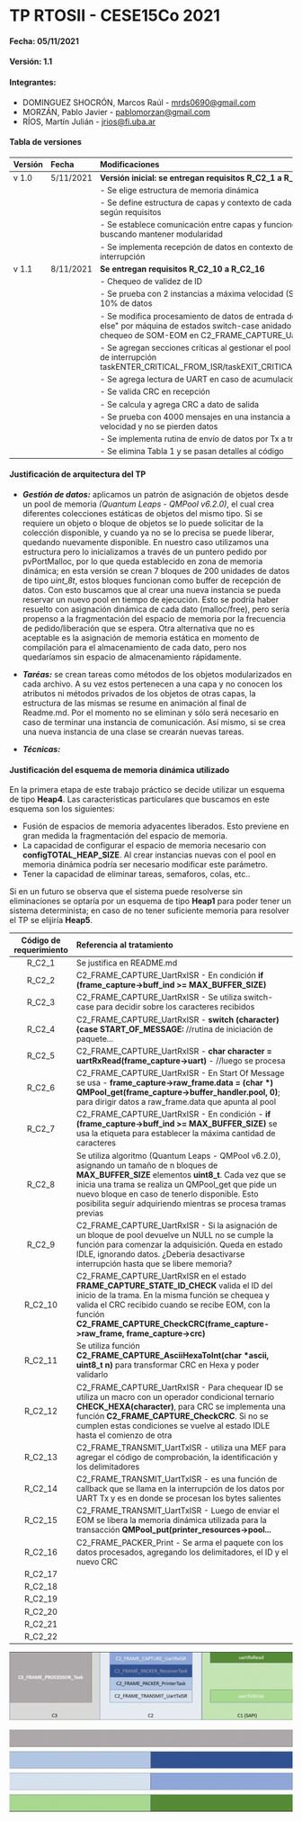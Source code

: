 # TP RTOSII - CESE15Co 2021

#### Fecha: 05/11/2021

#### Versión: 1.1

#### Integrantes:
- DOMINGUEZ SHOCRÓN, Marcos Raúl - <mrds0690@gmail.com>
- MORZÁN, Pablo Javier - <pablomorzan@gmail.com>
- RÍOS, Martín Julián - <jrios@fi.uba.ar>

#### Tabla de versiones
| Versión | Fecha | Modificaciones |
|:--- |:---|:---|
| v 1.0 |  5/11/2021  | **Versión inicial: se entregan requisitos R_C2_1 a R_C2_9**  |
|  |  | - Se elige estructura de memoria dinámica | 
|  |  | - Se define estructura de capas y contexto de cada función según requisitos |
|  |  | - Se establece comunicación entre capas y funciones buscando mantener modularidad |
|  |  | - Se implementa recepción de datos en contexto de interrupción |
| v 1.1 |  8/11/2021  | **Se entregan requisitos R_C2_10 a R_C2_16**  |
|  |  | - Chequeo de validez de ID | 
|  |  | - Se prueba con 2 instancias a máxima velocidad (Se pierden 10% de datos |
|  |  | - Se modifica procesamiento de datos de entrada de tipo "if-else" por máquina de estados switch-case anidado con chequeo de SOM-EOM en C2_FRAME_CAPTURE_UartRxInit |
|  |  | - Se agregan secciones críticas al gestionar el pool en contexto de interrupción taskENTER_CRITICAL_FROM_ISR/taskEXIT_CRITICAL_FROM_ISR |
|  |  | - Se agrega lectura de UART en caso de acumulación en buffer |
|  |  | - Se valida CRC en recepción |
|  |  | - Se calcula y agrega CRC a dato de salida |
|  |  | - Se prueba con 4000 mensajes en una instancia a máxima velocidad y no se pierden datos |
|  |  | - Se implementa rutina de envío de datos por Tx a través de ISR. |
|  |  | - Se elimina Tabla 1 y se pasan detalles al código |



#### Justificación de arquitectura del TP
- ***Gestión de datos:*** aplicamos un patrón de asignación de objetos desde un pool de memoria _(Quantum Leaps - QMPool v6.2.0)_, el cual crea diferentes colecciones estáticas de objetos del mismo tipo. Si se requiere un objeto o bloque de objetos se lo puede solicitar de la colección disponible, y cuando ya no se lo precisa se puede liberar, quedando nuevamente disponible. En nuestro caso utilizamos una estructura pero lo inicializamos a través de un puntero pedido por pvPortMalloc, por lo que queda establecido en zona de memoria dinámica; en esta versión se crean 7 bloques de 200 unidades de datos de tipo _uint_8t_, estos bloques funcionan como buffer de recepción de datos. Con esto buscamos que al crear una nueva instancia se pueda reservar un nuevo pool en tiempo de ejecución.
Esto se podría haber resuelto con asignación dinámica de cada dato (malloc/free), pero sería propenso a la fragmentación del espacio de memoria por la frecuencia de pedido/liberación que se espera. Otra alternativa que no es aceptable es la asignación de memoria estática en momento de compilación para el almacenamiento de cada dato, pero nos quedaríamos sin espacio de almacenamiento rápidamente.

- ***Taréas:*** se crean tareas como métodos de los objetos modularizados en cada archivo. A su vez estos pertenecen a una capa y no conocen los atributos ni métodos privados de los objetos de otras capas, la estructura de las mismas se resume en animación al final de Readme.md. Por el momento no se eliminan y sólo será necesario en caso de terminar una instancia de comunicación. Así mismo, si se crea una nueva instancia  de una clase se crearán nuevas tareas.

- ***Técnicas:***



#### Justificación del esquema de memoria dinámica utilizado
En la primera etapa de este trabajo práctico se decide utilizar un esquema de tipo **Heap4**. Las caracteristicas particulares que buscamos en este esquema son los siguientes:
- Fusión de espacios de memoria adyacentes liberados. Esto previene en gran medida la fragmentación del espacio de memoria.
- La capacidad de configurar el espacio de memoria necesario con **configTOTAL_HEAP_SIZE**. Al crear instancias nuevas con el pool en memoria dinámica podría ser necesario modificar este parámetro.
- Tener la capacidad de eliminar tareas, semaforos, colas, etc..

Si en un futuro se observa que el sistema puede resolverse sin eliminaciones se optaría por un esquema de tipo **Heap1** para poder tener un sistema determinista; en caso de no tener suficiente memoria para resolver el TP se elijiría **Heap5**.

| Código de requerimiento | Referencia al tratamiento |
|:---: |:---|
| R_C2_1 | Se justifica en README.md |
| R_C2_2 | C2_FRAME_CAPTURE_UartRxISR - En condición **if (frame_capture->buff_ind >= MAX_BUFFER_SIZE)** |
| R_C2_3 | C2_FRAME_CAPTURE_UartRxISR - Se utiliza switch-case para decidir sobre los caracteres recibidos |
| R_C2_4 | C2_FRAME_CAPTURE_UartRxISR - **switch (character) {case START_OF_MESSAGE:** //rutina de iniciación de paquete... |
| R_C2_5 | C2_FRAME_CAPTURE_UartRxISR - **char character = uartRxRead(frame_capture->uart)** - //luego se procesa | 
| R_C2_6 | C2_FRAME_CAPTURE_UartRxISR - En Start Of Message se usa - **frame_capture->raw_frame.data = (char \*) QMPool_get(frame_capture->buffer_handler.pool, 0)**; para dirigir datos a raw_frame.data que apunta al pool |
| R_C2_7 | C2_FRAME_CAPTURE_UartRxISR - En condición - **if (frame_capture->buff_ind >= MAX_BUFFER_SIZE)** se usa la etiqueta para establecer la máxima cantidad de caracteres |
| R_C2_8 | Se utiliza algoritmo (Quantum Leaps - QMPool v6.2.0), asignando un tamaño de n bloques de **MAX_BUFFER_SIZE** elementos **uint8_t**. Cada vez que se inicia una trama se realiza un QMPool_get que pide un nuevo bloque en caso de tenerlo disponible. Esto posibilita seguir adquiriendo mientras se procesa tramas previas  |
| R_C2_9 | C2_FRAME_CAPTURE_UartRxISR - Si la asignación de un bloque de pool devuelve un NULL no se cumple la función para comenzar la adquisición. Queda en estado IDLE, ignorando datos. ¿Debería desactivarse interrupción hasta que se libere memoria? |
| R_C2_10 | C2_FRAME_CAPTURE_UartRxISR en el estado **FRAME_CAPTURE_STATE_ID_CHECK** valida el ID del inicio de la trama. En la misma función se chequea y valida el CRC recibido cuando se recibe EOM, con la función **C2_FRAME_CAPTURE_CheckCRC(frame_capture->raw_frame, frame_capture->crc)** |
| R_C2_11 | Se utiliza función **C2_FRAME_CAPTURE_AsciiHexaToInt(char \*ascii, uint8_t n)** para transformar CRC en Hexa y poder validarlo |
| R_C2_12 | C2_FRAME_CAPTURE_UartRxISR - Para chequear ID se utiliza un macro con un operador condicional ternario **CHECK_HEXA(character)**, para CRC se implementa una función **C2_FRAME_CAPTURE_CheckCRC**. Si no se cumplen estas condiciones se vuelve al estado IDLE hasta el comienzo de otra |
| R_C2_13 | C2_FRAME_TRANSMIT_UartTxISR - utiliza una MEF para agregar el código de comprobación, la identificación y los delimitadores |
| R_C2_14 | C2_FRAME_TRANSMIT_UartTxISR - es una función de callback que se llama en la interrupción de los datos por UART Tx y es en donde se procesan los bytes salientes |
| R_C2_15 | C2_FRAME_TRANSMIT_UartTxISR - Luego de enviar el EOM se libera la memoria dinámica utilizada para la transacción **QMPool_put(printer_resources->pool...** |
| R_C2_16 | C2_FRAME_PACKER_Print - Se arma el paquete con los datos procesados, agregando los delimitadores, el ID y el nuevo CRC |
| R_C2_17 | |
| R_C2_18 | |
| R_C2_19 | |
| R_C2_20 | |
| R_C2_21 | |
| R_C2_22 | |


![](./images/frame_trip.gif)
